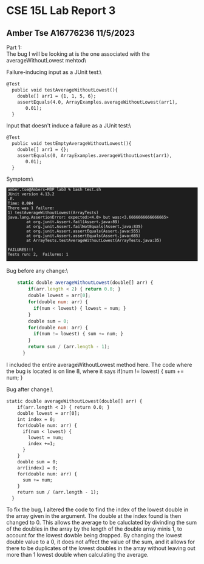 # CSE 15L Lab Report 3
## Amber Tse A16776236 11/5/2023

Part 1:\
The bug I will be looking at is the one associated with the averageWithoutLowest mehtod\


Failure-inducing input as a JUnit test:\

    @Test
      public void testAverageWithoutLowest(){
        double[] arr1 = {1, 1, 5, 6};
        assertEquals(4.0, ArrayExamples.averageWithoutLowest(arr1),
           0.01);
      }

Input that doesn't induce a failure as a JUnit test:\

    @Test
      public void testEmptyAverageWithoutLowest(){
        double[] arr1 = {};
        assertEquals(0, ArrayExamples.averageWithoutLowest(arr1),
           0.01);
      }

Symptom:\

![Image](symptom.png)

Bug before any change:\

``` javascript
    static double averageWithoutLowest(double[] arr) {
        if(arr.length < 2) { return 0.0; }
        double lowest = arr[0];
        for(double num: arr) {
          if(num < lowest) { lowest = num; }
        }
        double sum = 0;
        for(double num: arr) {
          if(num != lowest) { sum += num; }
        }
        return sum / (arr.length - 1);
      }
```

I included the entire averageWithoutLowest method here. The  code where the bug is located is on line 8, where it says if(num != lowest) { sum += num; }


Bug after change:\

    static double averageWithoutLowest(double[] arr) {
        if(arr.length < 2) { return 0.0; }
        double lowest = arr[0];
        int index = 0;
        for(double num: arr) {
          if(num < lowest) { 
            lowest = num;
            index +=1;
          }
        }
        double sum = 0;
        arr[index] = 0;
        for(double num: arr) {
          sum += num; 
        }
        return sum / (arr.length - 1);
      }

  To fix the bug, I altered the code to find the index of the lowest double in the array given in the argument. The double at the index found is then changed to 0. This allows the average to be caluclated by divinding the sum of the doubles in the array by the length of the double array minis 1, to account for the lowest dowble being dropped. By changing the lowest double value to a 0, it does not affect the value of the sum, and it allows for there to be duplicates of the lowest doubles in the array without leaving out more than 1 lowest double when calculating the average. 

